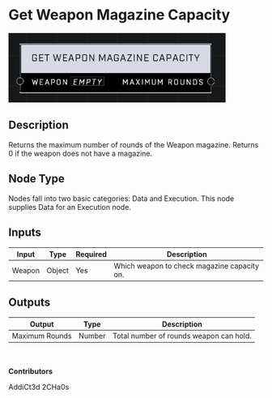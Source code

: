 # Get Weapon Magazine Capacity
![](../../../.gitbook/assets/get-weapon-magazine-capacity.png)
## Description
Returns the maximum number of rounds of the Weapon magazine. Returns 0 if the weapon does not have a magazine.

## Node Type
Nodes fall into two basic categories: Data and Execution. This node supplies Data for an Execution node.

## Inputs
| Input | Type | Required | Description |
|------------------|------------------|----------|--------------------------------------------------------------|
| Weapon | Object | Yes | Which weapon to check magazine capacity on. |

## Outputs
| Output | Type | Description |
|------------------|------------------|--------------------------------------------------------------|
| Maximum Rounds | Number | Total number of rounds weapon can hold. |

\
\
**Contributors**

AddiCt3d 2CHa0s